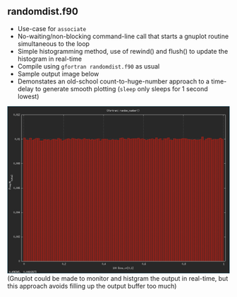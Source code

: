 randomdist.f90
--------------
  * Use-case for ```associate```
  * No-waiting/non-blocking command-line call that starts a gnuplot routine simultaneous to the loop
  * Simple histogramming method, use of rewind() and flush() to update the histogram in real-time
  * Compile using ```gfortran randomdist.f90``` as usual
  * Sample output image below
  * Demonstates an old-school count-to-huge-number approach to a time-delay to generate smooth plotting (```sleep``` only sleeps for 1 second lowest)
   <img src="https://github.com/sudb92/gfortran-tidbits/blob/main/randomdist/out.png" alt="" width="640"/> 
(Gnuplot could be made to monitor and histgram the output in real-time, but this approach avoids filling up the output buffer too much)

